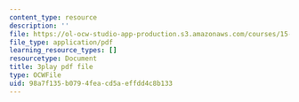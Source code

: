 ```yaml
---
content_type: resource
description: ''
file: https://ol-ocw-studio-app-production.s3.amazonaws.com/courses/15-s50-how-to-win-at-texas-holdem-poker-january-iap-2016/98a7f135b0794feacd5aeffdd4c8b133_uFsM8pc36QQ.pdf
file_type: application/pdf
learning_resource_types: []
resourcetype: Document
title: 3play pdf file
type: OCWFile
uid: 98a7f135-b079-4fea-cd5a-effdd4c8b133
---
```

